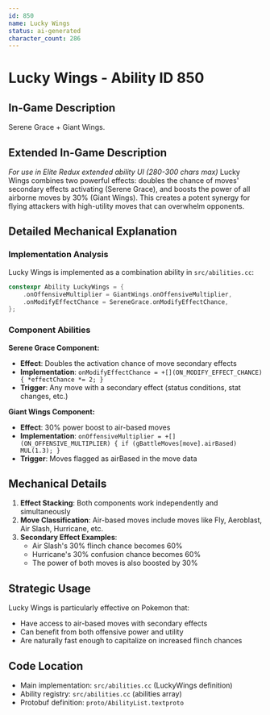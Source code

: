 ```yaml
---
id: 850
name: Lucky Wings
status: ai-generated
character_count: 286
---
```


# Lucky Wings - Ability ID 850

## In-Game Description
Serene Grace + Giant Wings.

## Extended In-Game Description
*For use in Elite Redux extended ability UI (280-300 chars max)*
Lucky Wings combines two powerful effects: doubles the chance of moves' secondary effects activating (Serene Grace), and boosts the power of all airborne moves by 30% (Giant Wings). This creates a potent synergy for flying attackers with high-utility moves that can overwhelm opponents.

## Detailed Mechanical Explanation

### Implementation Analysis

Lucky Wings is implemented as a combination ability in `src/abilities.cc`:

```cpp
constexpr Ability LuckyWings = {
    .onOffensiveMultiplier = GiantWings.onOffensiveMultiplier,
    .onModifyEffectChance = SereneGrace.onModifyEffectChance,
};
```

### Component Abilities

**Serene Grace Component:**
- **Effect**: Doubles the activation chance of move secondary effects
- **Implementation**: `onModifyEffectChance = +[](ON_MODIFY_EFFECT_CHANCE) { *effectChance *= 2; }`
- **Trigger**: Any move with a secondary effect (status conditions, stat changes, etc.)

**Giant Wings Component:**
- **Effect**: 30% power boost to air-based moves
- **Implementation**: `onOffensiveMultiplier = +[](ON_OFFENSIVE_MULTIPLIER) { if (gBattleMoves[move].airBased) MUL(1.3); }`
- **Trigger**: Moves flagged as airBased in the move data

## Mechanical Details

1. **Effect Stacking**: Both components work independently and simultaneously
2. **Move Classification**: Air-based moves include moves like Fly, Aeroblast, Air Slash, Hurricane, etc.
3. **Secondary Effect Examples**: 
   - Air Slash's 30% flinch chance becomes 60%
   - Hurricane's 30% confusion chance becomes 60%
   - The power of both moves is also boosted by 30%

## Strategic Usage

Lucky Wings is particularly effective on Pokemon that:
- Have access to air-based moves with secondary effects
- Can benefit from both offensive power and utility
- Are naturally fast enough to capitalize on increased flinch chances

## Code Location
- Main implementation: `src/abilities.cc` (LuckyWings definition)
- Ability registry: `src/abilities.cc` (abilities array)
- Protobuf definition: `proto/AbilityList.textproto`